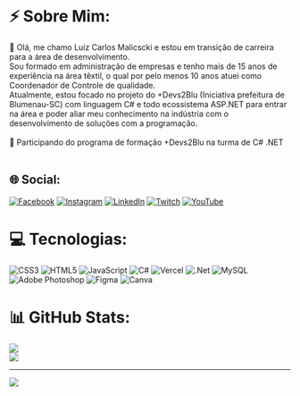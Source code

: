 # ⚡ Sobre Mim:
💬 Olá, me chamo Luiz Carlos Malicscki e estou em transição de carreira para a área de desenvolvimento.
<br>Sou formado em administração de empresas e tenho mais de 15 anos de experiência na área têxtil, o qual por pelo menos 10 anos atuei como Coordenador de Controle de qualidade.
<br>Atualmente, estou focado no projeto do +Devs2Blu (Iniciativa prefeitura de Blumenau-SC) com linguagem C# e todo ecossistema ASP.NET para entrar na área e poder aliar meu conhecimento na indústria com o desenvolvimento de soluções com a programação.
<br><br>👯 Participando do programa de formação +Devs2Blu na turma de C# .NET<br><br> 


## 🌐 Social:
[![Facebook](https://img.shields.io/badge/Facebook-%231877F2.svg?logo=Facebook&logoColor=white)](https://www.facebook.com/luiz.malicscki/) [![Instagram](https://img.shields.io/badge/Instagram-%23E4405F.svg?logo=Instagram&logoColor=white)](https://www.instagram.com/malicscki/) [![LinkedIn](https://img.shields.io/badge/LinkedIn-%230077B5.svg?logo=linkedin&logoColor=white)](https://www.linkedin.com/in/luizcarlosmalicscki/) [![Twitch](https://img.shields.io/badge/Twitch-%239146FF.svg?logo=Twitch&logoColor=white)](https://www.twitch.tv/malicscki) [![YouTube](https://img.shields.io/badge/YouTube-%23FF0000.svg?logo=YouTube&logoColor=white)](https://www.youtube.com/user/malicscki) 

# 💻 Tecnologias:
![CSS3](https://img.shields.io/badge/css3-%231572B6.svg?style=for-the-badge&logo=css3&logoColor=white) ![HTML5](https://img.shields.io/badge/html5-%23E34F26.svg?style=for-the-badge&logo=html5&logoColor=white) ![JavaScript](https://img.shields.io/badge/javascript-%23323330.svg?style=for-the-badge&logo=javascript&logoColor=%23F7DF1E) ![C#](https://img.shields.io/badge/c%23-%23239120.svg?style=for-the-badge&logo=c-sharp&logoColor=white) ![Vercel](https://img.shields.io/badge/vercel-%23000000.svg?style=for-the-badge&logo=vercel&logoColor=white) ![.Net](https://img.shields.io/badge/.NET-5C2D91?style=for-the-badge&logo=.net&logoColor=white) ![MySQL](https://img.shields.io/badge/mysql-%2300f.svg?style=for-the-badge&logo=mysql&logoColor=white) ![Adobe Photoshop](https://img.shields.io/badge/adobephotoshop-%2331A8FF.svg?style=for-the-badge&logo=adobephotoshop&logoColor=white) 	![Figma](https://img.shields.io/badge/figma-%23F24E1E.svg?style=for-the-badge&logo=figma&logoColor=white) ![Canva](https://img.shields.io/badge/Canva-%2300C4CC.svg?style=for-the-badge&logo=Canva&logoColor=white)
# 📊 GitHub Stats:
![](https://github-readme-streak-stats.herokuapp.com/?user=Malicscki&theme=blueberry&hide_border=false)<br/>
![](https://github-readme-stats.vercel.app/api/top-langs/?username=Malicscki&theme=blueberry&hide_border=false&include_all_commits=true&count_private=false&layout=compact)

---
[![](https://visitcount.itsvg.in/api?id=Malicscki&icon=7&color=4)](https://visitcount.itsvg.in)
